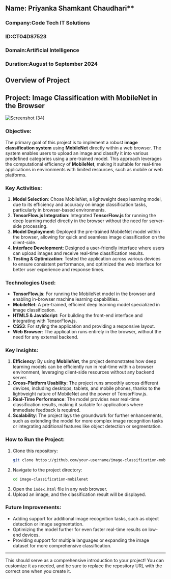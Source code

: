 ## Name: Priyanka Shamkant Chaudhari**
### Company:**Code Tech IT Solutions**
### ID:**CT04DS7523**
### Domain:**Artificial Intelligence**
### Duration:**August to September 2024**

##  Overview of Project

## Project: Image Classification with MobileNet in the Browser
![Screenshot (34)](https://github.com/user-attachments/assets/01b80c11-8713-43ef-9640-dcdedc567734)


### Objective:
The primary goal of this project is to implement a robust **image classification system** using **MobileNet** directly within a web browser. The system enables users to upload an image and classify it into various predefined categories using a pre-trained model. This approach leverages the computational efficiency of **MobileNet**, making it suitable for real-time applications in environments with limited resources, such as mobile or web platforms.

### Key Activities:
1. **Model Selection**: Chose MobileNet, a lightweight deep learning model, due to its efficiency and accuracy on image classification tasks, particularly in browser-based environments.
2. **TensorFlow.js Integration**: Integrated **TensorFlow.js** for running the deep learning model directly in the browser without the need for server-side processing.
3. **Model Deployment**: Deployed the pre-trained MobileNet model within the browser, allowing for quick and seamless image classification on the client-side.
4. **Interface Development**: Designed a user-friendly interface where users can upload images and receive real-time classification results.
5. **Testing & Optimization**: Tested the application across various devices to ensure consistent performance, and optimized the web interface for better user experience and response times.

### Technologies Used:
- **TensorFlow.js**: For running the MobileNet model in the browser and enabling in-browser machine learning capabilities.
- **MobileNet**: A pre-trained, efficient deep learning model specialized in image classification.
- **HTML5 & JavaScript**: For building the front-end interface and integrating with TensorFlow.js.
- **CSS3**: For styling the application and providing a responsive layout.
- **Web Browser**: The application runs entirely in the browser, without the need for any external backend.

### Key Insights:
1. **Efficiency**: By using **MobileNet**, the project demonstrates how deep learning models can be efficiently run in real-time within a browser environment, leveraging client-side resources without any backend server.
2. **Cross-Platform Usability**: The project runs smoothly across different devices, including desktops, tablets, and mobile phones, thanks to the lightweight nature of MobileNet and the power of TensorFlow.js.
3. **Real-Time Performance**: The model provides near real-time classification results, making it suitable for applications where immediate feedback is required.
4. **Scalability**: The project lays the groundwork for further enhancements, such as extending the model for more complex image recognition tasks or integrating additional features like object detection or segmentation.

### How to Run the Project:
1. Clone this repository:
    ```bash
    git clone https://github.com/your-username/image-classification-mobilenet.git
    ```
2. Navigate to the project directory:
    ```bash
    cd image-classification-mobilenet
    ```
3. Open the `index.html` file in any web browser.
4. Upload an image, and the classification result will be displayed.

### Future Improvements:
- Adding support for additional image recognition tasks, such as object detection or image segmentation.
- Optimizing the model further for even faster real-time results on low-end devices.
- Providing support for multiple languages or expanding the image dataset for more comprehensive classification.

---

This should serve as a comprehensive introduction to your project! You can customize it as needed, and be sure to replace the repository URL with the correct one when you create it.
